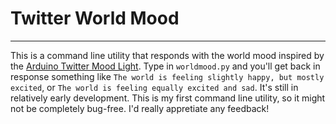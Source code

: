 Twitter World Mood
==================
---
This is a command line utility that responds with the world mood inspired by the [Arduino Twitter Mood Light](http://www.instructables.com/id/Twitter-Mood-Light-The-Worlds-Mood-in-a-Box/). Type in `worldmood.py` and you'll get back in response something like `The world is feeling slightly happy, but mostly excited`, or `The world is feeling equally excited and sad`. It's still in relatively early development. This is my first command line utility, so it might not be completely bug-free. I'd really appretiate any feedback!